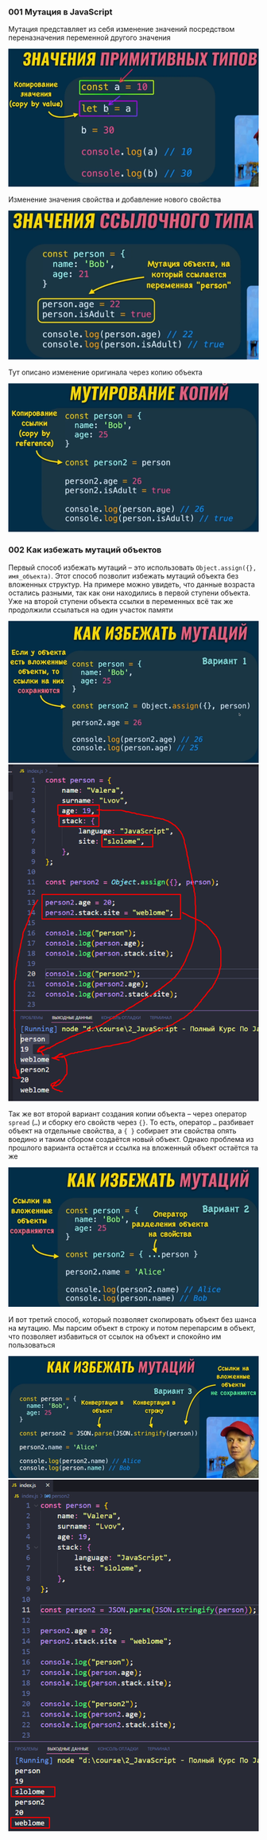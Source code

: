 ### 001 Мутация в JavaScript

Мутация представляет из себя изменение значений посредством переназначения переменной другого значения

![](_png/de70b7a7dede4f86e08604fba1f6fa50.png)

Изменение значения свойства и добавление нового свойства

![](_png/350365d059b36599c2385eec8775ce72.png)

Тут описано изменение оригинала через копию объекта

![](_png/1fe4433693531b014b3e179c11397267.png)

### 002 Как избежать мутаций объектов

Первый способ избежать мутаций – это использовать `Object.assign({}, имя_объекта)`. Этот способ позволит избежать мутаций объекта без вложенных структур. На примере можно увидеть, что данные возраста остались разными, так как они находились в первой ступени объекта. Уже на второй ступени объекта ссылки в переменных всё так же продолжили ссылаться на один участок памяти

![](_png/00c55350fd7bf4693f62eaf3db5d08ce.png)![](_png/e21b373edd00a184e230fd21912f9444.png)

Так же вот второй вариант создания копии объекта – через оператор `spread` (`…`) и сборку его свойств через `{}`. То есть, оператор `…` разбивает объект на отдельные свойства, а `{ }` собирает эти свойства опять воедино и таким сбором создаётся новый объект. Однако проблема из прошлого варианта остаётся и ссылка на вложенный объект остаётся та же

![](_png/fba95b73384748193ba2ec742caa6ba5.png)

И вот третий способ, который позволяет скопировать объект без шанса на мутацию. Мы парсим объект в строку и потом перепарсим в объект, что позволяет избавиться от ссылок на объект и спокойно им пользоваться

![](_png/dcf80176c8f816af32cbe8a68ed8f6c9.png)![](_png/8dc3a56c5b13fe657f653f06aa23c154.png)
